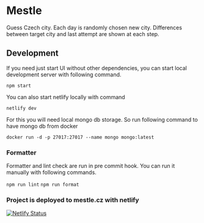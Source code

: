 # Mestle

Guess Czech city. Each day is randomly chosen new city. Differences between target city and last attempt are shown at each step.

## Development

If you need just start UI without other dependencies, you can start local development server with following command.

`npm start`

You can also start netlify locally with command

`netlify dev`

For this you will need local mongo db storage. So run following command to have mongo db from docker

`docker run -d -p 27017:27017 --name mongo mongo:latest`

### Formatter

Formatter and lint check are run in pre commit hook. You can run it manually with following commands.

`npm run lint`
`npm run format`

### Project is deployed to mestle.cz with netlify

[![Netlify Status](https://api.netlify.com/api/v1/badges/9e3e535e-ae8e-482e-afb4-9b416e0881aa/deploy-status)](https://app.netlify.com/sites/lustrous-puffpuff-c8e9da/deploys)
